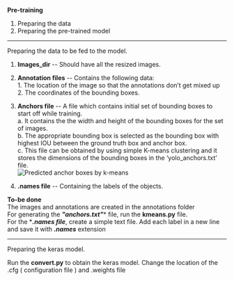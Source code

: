 **Pre-training**

1. Preparing the data
2. Preparing the pre-trained model

-------------------------------------------------------------------------------------------------------------------------------
Preparing the data to be fed to the model.

1. **Images_dir** -- Should have all the resized images.
2. **Annotation files** -- Contains the following data:<br/>
        1. The location of the image so that the annotations don’t get mixed up<br/>
        2. The coordinates of the bounding boxes.
3. **Anchors file** -- A file which contains initial set of bounding boxes to start off while training.<br/>
        a. It contains the the width and height of the bounding boxes for the set of images.<br/>
        b. The appropriate bounding box is selected as the bounding box with highest IOU between the ground truth box and anchor box. <br/>
        c. This file can be obtained by using simple K-means clustering and it stores the dimensions of the bounding boxes in the ‘yolo_anchors.txt’ file.<br/>
        ![Predicted anchor boxes by k-means](https://miro.medium.com/max/1159/1*8OAPNpqI92FM9S9lWH8AkA.png)
        
4. **.names file** -- Containing the labels of the objects.


**To-be done**<br/>
The images and annotations are created in the annotations folder<br/>
For generating the ***"anchors.txt"**** file, run the **kmeans.py** file.<br/>
For the ****.names file***, create a simple text file. Add each label in a new line and save it with ***.names*** extension<br/>

-----------------------------------------------------------------------------------------------------------------------------

Preparing the keras model.<br/>

Run the **convert.py** to obtain the keras model. Change the location of the .cfg ( configuration file ) and .weights file






